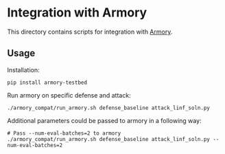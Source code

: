 # Integration with Armory

This directory contains scripts for integration with [Armory](https://github.com/twosixlabs/armory).

## Usage

Installation:

```
pip install armory-testbed
```

Run armory on specific defense and attack:

```
./armory_compat/run_armory.sh defense_baseline attack_linf_soln.py
```

Additional parameters could be passed to armory in a following way:

```
# Pass --num-eval-batches=2 to armory
./armory_compat/run_armory.sh defense_baseline attack_linf_soln.py --num-eval-batches=2
```
